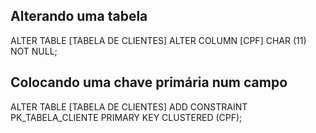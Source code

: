 ## Alterando uma tabela

ALTER TABLE [TABELA DE CLIENTES] ALTER COLUMN [CPF] CHAR (11) NOT NULL;

## Colocando uma chave primária num campo

ALTER TABLE [TABELA DE CLIENTES] ADD CONSTRAINT PK_TABELA_CLIENTE 
PRIMARY KEY CLUSTERED (CPF);